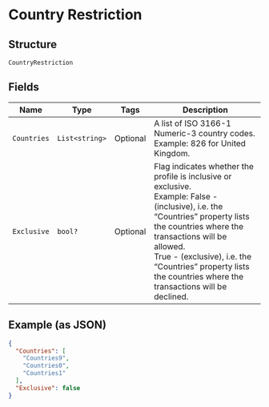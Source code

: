 
# Country Restriction

## Structure

`CountryRestriction`

## Fields

| Name | Type | Tags | Description |
|  --- | --- | --- | --- |
| `Countries` | `List<string>` | Optional | A list of ISO 3166-1 Numeric-3 country codes.<br>Example: 826 for United Kingdom. |
| `Exclusive` | `bool?` | Optional | Flag indicates whether the profile is inclusive or exclusive.<br>Example: False - (inclusive), i.e. the “Countries” property lists the countries where the transactions will be allowed.<br>True - (exclusive), i.e. the “Countries” property lists the countries where the transactions will be declined. |

## Example (as JSON)

```json
{
  "Countries": [
    "Countries9",
    "Countries0",
    "Countries1"
  ],
  "Exclusive": false
}
```

